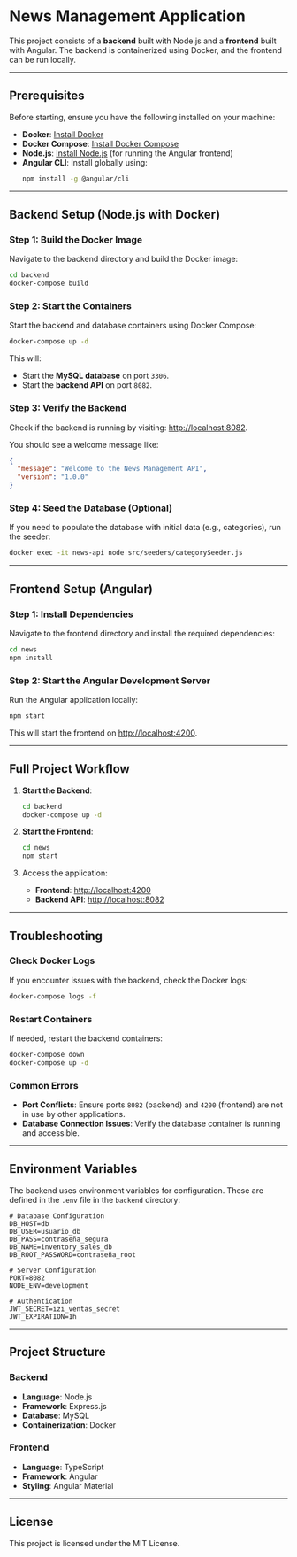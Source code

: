 # News Management Application

This project consists of a **backend** built with Node.js and a **frontend** built with Angular. The backend is containerized using Docker, and the frontend can be run locally.

---

## Prerequisites

Before starting, ensure you have the following installed on your machine:

- **Docker**: [Install Docker](https://docs.docker.com/get-docker/)
- **Docker Compose**: [Install Docker Compose](https://docs.docker.com/compose/install/)
- **Node.js**: [Install Node.js](https://nodejs.org/) (for running the Angular frontend)
- **Angular CLI**: Install globally using:
  ```bash
  npm install -g @angular/cli
  ```

---

## Backend Setup (Node.js with Docker)

### Step 1: Build the Docker Image
Navigate to the backend directory and build the Docker image:

```bash
cd backend
docker-compose build
```

### Step 2: Start the Containers
Start the backend and database containers using Docker Compose:

```bash
docker-compose up -d
```

This will:
- Start the **MySQL database** on port `3306`.
- Start the **backend API** on port `8082`.

### Step 3: Verify the Backend
Check if the backend is running by visiting: [http://localhost:8082](http://localhost:8082).

You should see a welcome message like:
```json
{
  "message": "Welcome to the News Management API",
  "version": "1.0.0"
}
```

### Step 4: Seed the Database (Optional)
If you need to populate the database with initial data (e.g., categories), run the seeder:

```bash
docker exec -it news-api node src/seeders/categorySeeder.js
```

---

## Frontend Setup (Angular)

### Step 1: Install Dependencies
Navigate to the frontend directory and install the required dependencies:

```bash
cd news
npm install
```

### Step 2: Start the Angular Development Server
Run the Angular application locally:

```bash
npm start
```

This will start the frontend on [http://localhost:4200](http://localhost:4200).

---

## Full Project Workflow

1. **Start the Backend**:
   ```bash
   cd backend
   docker-compose up -d
   ```

2. **Start the Frontend**:
   ```bash
   cd news
   npm start
   ```

3. Access the application:
   - **Frontend**: [http://localhost:4200](http://localhost:4200)
   - **Backend API**: [http://localhost:8082](http://localhost:8082)

---

## Troubleshooting

### Check Docker Logs
If you encounter issues with the backend, check the Docker logs:

```bash
docker-compose logs -f
```

### Restart Containers
If needed, restart the backend containers:

```bash
docker-compose down
docker-compose up -d
```

### Common Errors
- **Port Conflicts**: Ensure ports `8082` (backend) and `4200` (frontend) are not in use by other applications.
- **Database Connection Issues**: Verify the database container is running and accessible.

---

## Environment Variables

The backend uses environment variables for configuration. These are defined in the `.env` file in the `backend` directory:

```properties
# Database Configuration
DB_HOST=db
DB_USER=usuario_db
DB_PASS=contraseña_segura
DB_NAME=inventory_sales_db
DB_ROOT_PASSWORD=contraseña_root

# Server Configuration
PORT=8082
NODE_ENV=development

# Authentication
JWT_SECRET=izi_ventas_secret
JWT_EXPIRATION=1h
```

---

## Project Structure

### Backend
- **Language**: Node.js
- **Framework**: Express.js
- **Database**: MySQL
- **Containerization**: Docker

### Frontend
- **Language**: TypeScript
- **Framework**: Angular
- **Styling**: Angular Material

---

## License

This project is licensed under the MIT License.



